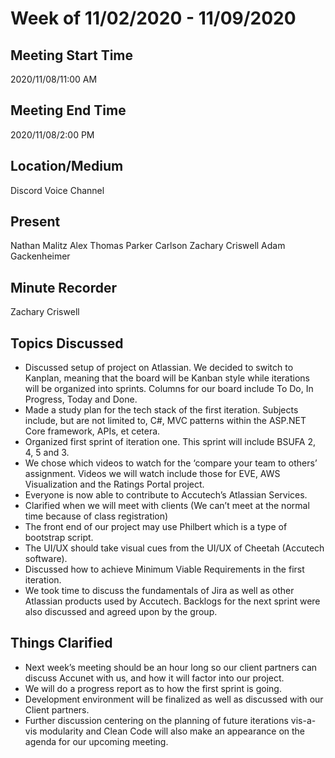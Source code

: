 # Week of 11/02/2020 - 11/09/2020
## Meeting Start Time
2020/11/08/11:00 AM
## Meeting End Time
2020/11/08/2:00 PM
## Location/Medium
Discord Voice Channel
## Present
Nathan Malitz
Alex Thomas
Parker Carlson
Zachary Criswell
Adam Gackenheimer
## Minute Recorder
Zachary Criswell
## Topics Discussed
- Discussed setup of project on Atlassian. We decided to switch to Kanplan, meaning that the board will be Kanban style while iterations will be organized into sprints. Columns for our board include To Do, In Progress, Today and Done.
- Made a study plan for the tech stack of the first iteration. Subjects include, but are not limited to, C#, MVC patterns within the ASP.NET Core framework, APIs, et cetera.
- Organized first sprint of iteration one. This sprint will include BSUFA 2, 4, 5 and 3.
- We chose which videos to watch for the ‘compare your team to others’ assignment. Videos we will watch include those for EVE, AWS Visualization and the Ratings Portal project.
- Everyone is now able to contribute to Accutech’s Atlassian Services.
- Clarified when we will meet with clients (We can’t meet at the normal time because of class registration) 
- The front end of our project may use Philbert which is a type of bootstrap script.
- The UI/UX should take visual cues from the UI/UX of Cheetah (Accutech software).
- Discussed how to achieve Minimum Viable Requirements in the first iteration.
- We took time to discuss the fundamentals of Jira as well as other Atlassian products used by Accutech. Backlogs for the next sprint were also discussed and agreed upon by the group.
## Things Clarified
- Next week’s meeting should be an hour long so our client partners can discuss Accunet with us, and how it will factor into our project.
- We will do a progress report as to how the first sprint is going.
- Development environment will be finalized as well as discussed with our Client partners.
- Further discussion centering on the planning of future iterations vis-a-vis modularity and Clean Code will also make an appearance on the agenda for our upcoming meeting.
